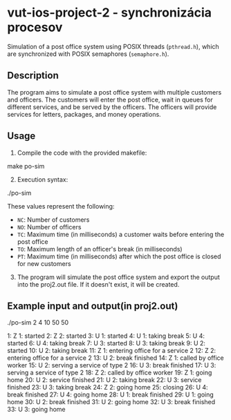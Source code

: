 # vut-ios-project-2 - synchronizácia procesov

Simulation of a post office system using POSIX threads (`pthread.h`), which are synchronized with POSIX semaphores (`semaphore.h`).

## Description

The program aims to simulate a post office system with multiple customers and officers. The customers will enter the post office, wait in queues for different services, and be served by the officers. The officers will provide services for letters, packages, and money operations.

## Usage

1. Compile the code with the provided makefile:

make po-sim

2. Execution syntax:

./po-sim <NC> <NO> <TC> <TO> <PT>


These values represent the following:

- `NC`: Number of customers
- `NO`: Number of officers
- `TC`: Maximum time (in milliseconds) a customer waits before entering the post office
- `TO`: Maximum length of an officer's break (in milliseconds)
- `PT`: Maximum time (in milliseconds) after which the post office is closed for new customers

3. The program will simulate the post office system and export the output into the proj2.out file. If it doesn't exist, it will be created.


## Example input and output(in proj2.out)

./po-sim 2 4 10 50 50

1: Z 1: started 
2: Z 2: started 
3: U 1: started 
4: U 1: taking break 
5: U 4: started 
6: U 4: taking break 
7: U 3: started 
8: U 3: taking break 
9: U 2: started 
10: U 2: taking break 
11: Z 1: entering office for a service 2 
12: Z 2: entering office for a service 2 
13: U 2: break finished 
14: Z 1: called by office worker 
15: U 2: serving a service of type 2 
16: U 3: break finished 
17: U 3: serving a service of type 2 
18: Z 2: called by office worker 
19: Z 1: going home 
20: U 2: service finished 
21: U 2: taking break 
22: U 3: service finished 
23: U 3: taking break 
24: Z 2: going home 
25: closing 
26: U 4: break finished 
27: U 4: going home 
28: U 1: break finished 
29: U 1: going home 
30: U 2: break finished 
31: U 2: going home 
32: U 3: break finished 
33: U 3: going home 




